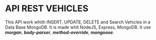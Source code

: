 # API REST VEHICLES

This API work whith INSERT, UPDATE, DELETE and Search Vehicles in a Data Base MongoDB. It is made whit NodeJS, Express, MongoDB. It use **_morgan_**, **_body-parser_**, **_method-override_**, **_mongoose_**.